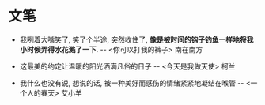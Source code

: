 # 文笔

- 我咧着大嘴笑了, 笑了个半途, 突然收住了, **像是被时间的钩子钓鱼一样地将我小时候弄得水花溅了一下**. -- <你可以打我的裤子> 南在南方

- 这最美的约定让温暖的阳光洒满凡俗的日子 -- <今天是我做天使> 柯兰

- 我什么也没有说, 想说的话, 被一种美好而感伤的情绪紧紧地凝结在喉管 -- <一个人的春天> 艾小羊
